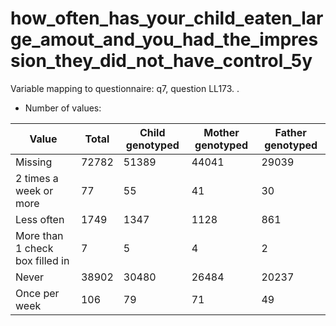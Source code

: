 # how_often_has_your_child_eaten_large_amout_and_you_had_the_impression_they_did_not_have_control_5y
Variable mapping to questionnaire: q7, question LL173.
.
- Number of values:

| Value | Total | Child genotyped | Mother genotyped | Father genotyped |
| ----- | ----- | --------------- | ---------------- | ---------------- |
| Missing | 72782 | 51389 | 44041 | 29039 |
| 2 times a week or more | 77 | 55 | 41 |30 |
| Less often | 1749 | 1347 | 1128 |861 |
| More than 1 check box filled in | 7 | 5 | 4 |2 |
| Never | 38902 | 30480 | 26484 |20237 |
| Once per week | 106 | 79 | 71 |49 |



